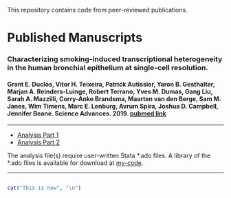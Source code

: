 This repository contains code from peer-reviewed publications.

# Published Manuscripts

### Characterizing smoking-induced transcriptional heterogeneity in the human bronchial epithelium at single-cell resolution.
#### Grant E. Duclos, Vitor H. Teixeira, Patrick Autissier, Yaron B. Gesthalter, Marjan A. Reinders-Luinge, Robert Terrano, Yves M. Dumas, Gang Liu, Sarah A. Mazzilli, Corry-Anke Brandsma, Maarten van den Berge, Sam M. Janes, Wim Timens, Marc E. Lenburg, Avrum Spira, Joshua D. Campbell, Jennifer Beane. Science Advances. 2019. [pubmed link](https://www.google.com)

***

* [Analysis Part 1](https://www.google.com)
* [Analysis Part 2](https://www.google.com)

The analysis file(s) require user-written Stata \*.ado files.  A library of the \*.ado files is available for download at [my-code](https://www.google.com).    

***

```R

cat("This is new", "\n")

```
